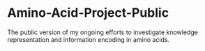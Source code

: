 # Amino-Acid-Project-Public
The public version of my ongoing efforts to investigate knowledge representation and information encoding in amino acids.
